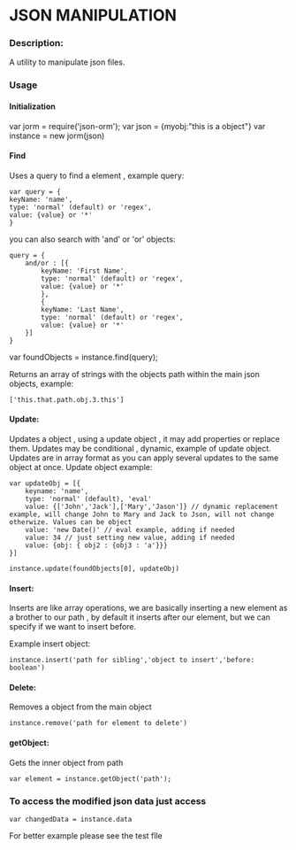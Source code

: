 # JSON MANIPULATION

### Description:

A utility to manipulate json files.

### Usage

#### Initialization

var jorm = require('json-orm');
var json = {myobj:"this is a object"}
var instance = new jorm(json)

#### Find
Uses a query to find a element , example query:
```
var query = {  
keyName: 'name',  
type: 'normal' (default) or 'regex',  
value: {value} or '*'  
}
```
you can also search with 'and' or 'or' objects:

```
query = { 
	and/or : [{  
		keyName: 'First Name',  
		type: 'normal' (default) or 'regex',  
		value: {value} or '*'  
		},
		{  
		keyName: 'Last Name',  
		type: 'normal' (default) or 'regex',  
		value: {value} or '*'  
	}]
}
```

var foundObjects = instance.find(query);

Returns an array of strings with the objects path within the main json objects, example:
```
['this.that.path.obj.3.this']  
```

#### Update:

Updates a object , using a update object , it may add properties or replace them.
Updates may be conditional , dynamic, example of update object.
Updates are in array format as you can apply several updates to the same object at once.
Update object example:
```
var updateObj = [{  
	keyname: 'name',  
	type: 'normal' (default), 'eval'  
	value: {['John','Jack'],['Mary','Jason']} // dynamic replacement example, will change John to Mary and Jack to Json, will not change otherwize. Values can be object  
	value: 'new Date()' // eval example, adding if needed  
	value: 34 // just setting new value, adding if needed  
	value: {obj: { obj2 : {obj3 : 'a'}}}  
}]  

instance.update(foundObjects[0], updateObj)  
```
#### Insert: 
Inserts are like array operations, we are basically inserting a new element as a brother to our path , by default it inserts after our element, but we can specify
if we want to insert before. 

Example insert object:
```
instance.insert('path for sibling','object to insert','before: boolean')  
```

#### Delete:
Removes a object from the main object
```
instance.remove('path for element to delete')  
```

#### getObject:
Gets the inner object from path

```
var element = instance.getObject('path');  
```

### To access the modified json data just access

```
var changedData = instance.data  
```

For better example please see the test flle




